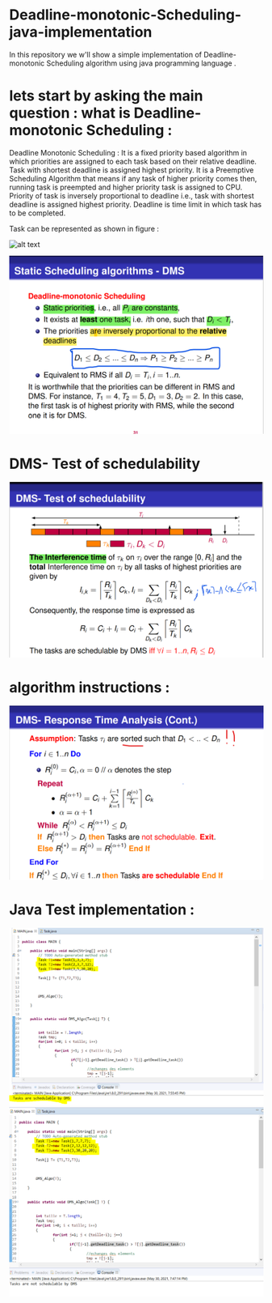 # Deadline-monotonic-Scheduling-java-implementation

In this repository we w'll show a simple implementation of Deadline-monotonic Scheduling algorithm using java programming language .

# lets start by asking the main question : what is Deadline-monotonic Scheduling :

Deadline Monotonic Scheduling :
It is a fixed priority based algorithm in which priorities are assigned to each task based on their relative deadline. Task with shortest deadline is assigned highest priority.
It is a Preemptive Scheduling Algorithm that means if any task of higher priority comes then, running task is preempted and higher priority task is assigned to CPU.
Priority of task is inversely proportional to deadline i.e., task with shortest deadline is assigned highest priority. Deadline is time limit in which task has to be completed.

Task can be represented as shown in figure :

![alt text](https://media.geeksforgeeks.org/wp-content/uploads/20200613114022/pik81.png)

![alt text](https://github.com/ELHLAFI-Mohamed/Deadline-monotonic-Scheduling-java-implementation/blob/main/img/3.PNG)

# DMS- Test of schedulability

![alt text](https://github.com/ELHLAFI-Mohamed/Deadline-monotonic-Scheduling-java-implementation/blob/main/img/4.PNG)

# algorithm instructions : 

![alt text](https://github.com/ELHLAFI-Mohamed/Deadline-monotonic-Scheduling-java-implementation/blob/main/img/5.PNG)

# Java Test implementation : 


![alt text](https://github.com/ELHLAFI-Mohamed/Deadline-monotonic-Scheduling-java-implementation/blob/main/img/2.PNG)
![alt text](https://github.com/ELHLAFI-Mohamed/Deadline-monotonic-Scheduling-java-implementation/blob/main/img/1.PNG)







